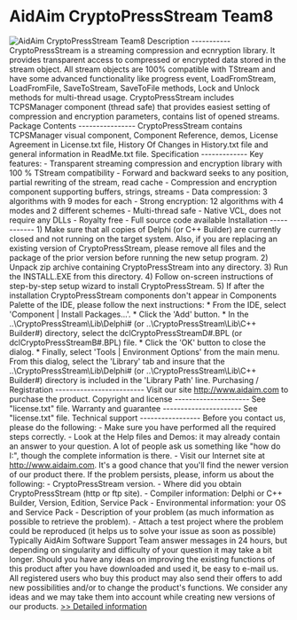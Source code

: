 # AidAim CryptoPressStream Team8
![AidAim CryptoPressStream Team8](https://mycommerce.akamaized.net/api/pimages/P300001585/BIG/300001585.GIF)
Description ----------- CryptoPressStream is a streaming compression and ecnryption library. It provides transparent access to compressed or encrypted data stored in the stream object. All stream objects are 100% compatible with TStream and have some advanced functionality like progress event, LoadFromStream, LoadFromFile, SaveToStream, SaveToFile methods, Lock and Unlock methods for multi-thread usage. CryptoPressStream includes TCPSManager component (thread safe) that provides easiest setting of compression and encryption parameters, contains list of opened streams. Package Contents ---------------- CryptoPressStream contains TCPSManager visual component, Component Reference, demos, License Agreement in License.txt file, History Of Changes in History.txt file and general information in ReadMe.txt file. Specification ------------- Key features: - Transparent streaming compression and encryption library with 100 % TStream compatibility - Forward and backward seeks to any position, partial rewriting of the stream, read cache - Compression and encryption component supporting buffers, strings, streams - Data compression: 3 algorithms with 9 modes for each - Strong encryption: 12 algorithms with 4 modes and 2 different schemes - Multi-thread safe - Native VCL, does not require any DLLs - Royalty free - Full source code available Installation ------------ 1) Make sure that all copies of Delphi (or C++ Builder) are currently closed and not running on the target system. Also, if you are replacing an existing version of CryptoPressStream, please remove all files and the package of the prior version before running the new setup program. 2) Unpack zip archive containing CryptoPressStream into any directory. 3) Run the INSTALL.EXE from this directory. 4) Follow on-screen instructions of step-by-step setup wizard to install CryptoPressStream. 5) If after the installation CryptoPressStream components don't appear in Components Palette of the IDE, please follow the next instructions: * From the IDE, select 'Component | Install Packages...'. * Click the 'Add' button. * In the ..\CryptoPressStream\Lib\Delphi# (or ..\CryptoPressStream\Lib\C++ Builder#) directory, select the dclCryptoPressStreamD#.BPL (or dclCryptoPressStreamB#.BPL) file. * Click the 'OK' button to close the dialog. * Finally, select 'Tools | Environment Options' from the main menu. From this dialog, select the 'Library' tab and insure that the ..\CryptoPressStream\Lib\Delphi# (or ..\CryptoPressStream\Lib\C++ Builder#) directory is included in the 'Library Path' line. Purchasing / Registration ------------------------- Visit our site http://www.aidaim.com to purchase the product. Copyright and license --------------------- See "license.txt" file. Warranty and guarantee ---------------------- See "license.txt" file. Technical support ----------------- Before you contact us, please do the following: - Make sure you have performed all the required steps correctly. - Look at the Help files and Demos: it may already contain an answer to your question. A lot of people ask us something like "how do I:", though the complete information is there. - Visit our Internet site at http://www.aidaim.com. It's a good chance that you'll find the newer version of our product there. If the problem persists, please, inform us about the following: - CryptoPressStream version. - Where did you obtain CryptoPressStream (http or ftp site). - Compiler information: Delphi or C++ Builder, Version, Edition, Service Pack - Environmental information: your OS and Service Pack - Description of your problem (as much information as possible to retrieve the problem). - Attach a test project where the problem could be reproduced (it helps us to solve your issue as soon as possible) Typically AidAim Software Support Team answer messages in 24 hours, but depending on singularity and difficulty of your question it may take a bit longer. Should you have any ideas on improving the existing functions of this product after you have downloaded and used it, be easy to e-mail us. All registered users who buy this product may also send their offers to add new possibilities and/or to change the product's functions. We consider any ideas and we may take them into account while creating new versions of our products.
[>> Detailed information](https://secure.shareit.com/shareit/product.html?productid=300001585&affiliateid=200057808)